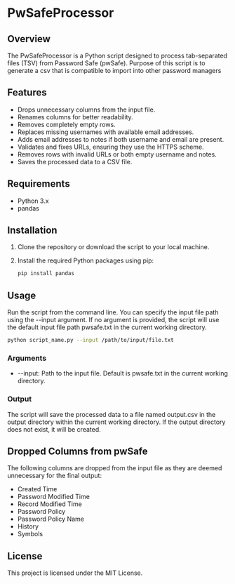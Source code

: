 # PwSafeProcessor

## Overview

The PwSafeProcessor is a Python script designed to process tab-separated files (TSV) from Password Safe (pwSafe). Purpose of this script is to generate a csv that is compatible to import into other password managers

## Features

- Drops unnecessary columns from the input file.
- Renames columns for better readability.
- Removes completely empty rows.
- Replaces missing usernames with available email addresses.
- Adds email addresses to notes if both username and email are present.
- Validates and fixes URLs, ensuring they use the HTTPS scheme.
- Removes rows with invalid URLs or both empty username and notes.
- Saves the processed data to a CSV file.

## Requirements

- Python 3.x
- pandas

## Installation

1. Clone the repository or download the script to your local machine.
2. Install the required Python packages using pip:

   ```bash
   pip install pandas
   ```

## Usage

Run the script from the command line. You can specify the input file path using the --input argument. If no argument is provided, the script will use the default input file path pwsafe.txt in the current working directory.

```bash
python script_name.py --input /path/to/input/file.txt
```

### Arguments

- --input: Path to the input file. Default is pwsafe.txt in the current working directory.

### Output

The script will save the processed data to a file named output.csv in the output directory within the current working directory. If the output directory does not exist, it will be created.

## Dropped Columns from pwSafe

The following columns are dropped from the input file as they are deemed unnecessary for the final output:

- Created Time
- Password Modified Time
- Record Modified Time
- Password Policy
- Password Policy Name
- History
- Symbols

## License

This project is licensed under the MIT License.
